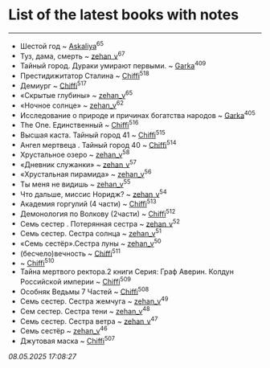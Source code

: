 # List of the latest books with notes
---

* Шестой год ~ [Askaliya](users/326/326783541-vkontakte)<sup>65</sup>
* Туз, дама, смерть ~ [zehan_v](users/174/174598622-vkontakte)<sup>67</sup>
* Тайный город. Дураки умирают первыми. ~ [Garka](users/115/115753719718250012620-google)<sup>409</sup>
* Престидижитатор Сталина ~ [Chiffi](users/105/105831994080785626680-google)<sup>518</sup>
* Демиург ~ [Chiffi](users/105/105831994080785626680-google)<sup>517</sup>
* «Скрытые глубины» ~ [zehan_v](users/174/174598622-vkontakte)<sup>65</sup>
* «Ночное солнце» ~ [zehan_v](users/174/174598622-vkontakte)<sup>62</sup>
* Исследование о природе и причинах богатства народов ~ [Garka](users/115/115753719718250012620-google)<sup>405</sup>
* The One. Единственный ~ [Chiffi](users/105/105831994080785626680-google)<sup>516</sup>
* Высшая каста. Тайный город 41 ~ [Chiffi](users/105/105831994080785626680-google)<sup>515</sup>
* Ангел мертвеца . Тайный город 40 ~ [Chiffi](users/105/105831994080785626680-google)<sup>514</sup>
* Хрустальное озеро ~ [zehan_v](users/174/174598622-vkontakte)<sup>58</sup>
* «Дневник служанки» ~ [zehan_v](users/174/174598622-vkontakte)<sup>57</sup>
* «Хрустальная пирамида» ~ [zehan_v](users/174/174598622-vkontakte)<sup>56</sup>
* Ты меня не видишь ~ [zehan_v](users/174/174598622-vkontakte)<sup>55</sup>
* Что дальше, миссис Норидж? ~ [zehan_v](users/174/174598622-vkontakte)<sup>54</sup>
* Академия горгулий (4 части) ~ [Chiffi](users/105/105831994080785626680-google)<sup>513</sup>
* Демонология по Волкову (2части) ~ [Chiffi](users/105/105831994080785626680-google)<sup>512</sup>
* Семь сестер . Потерянная сестра ~ [zehan_v](users/174/174598622-vkontakte)<sup>52</sup>
* Семь сестер. Сестра солнца ~ [zehan_v](users/174/174598622-vkontakte)<sup>51</sup>
* «Семь сестёр».Сестра луны ~ [zehan_v](users/174/174598622-vkontakte)<sup>50</sup>
* (бесчело)вечность ~ [Chiffi](users/105/105831994080785626680-google)<sup>511</sup>
*  ~ [Chiffi](users/105/105831994080785626680-google)<sup>510</sup>
* Тайна мертвого ректора.2 книги 
Серия: Граф Аверин. Колдун Российской империи ~ [Chiffi](users/105/105831994080785626680-google)<sup>509</sup>
* Особняк Ведьмы 7 Частей ~ [Chiffi](users/105/105831994080785626680-google)<sup>508</sup>
* Семь сестер. Сестра жемчуга ~ [zehan_v](users/174/174598622-vkontakte)<sup>49</sup>
* Сем сестер. Сестра тени ~ [zehan_v](users/174/174598622-vkontakte)<sup>48</sup>
* Семь сестер. Сестра ветра ~ [zehan_v](users/174/174598622-vkontakte)<sup>47</sup>
* Семь сестёр ~ [zehan_v](users/174/174598622-vkontakte)<sup>46</sup>
* Джутовая маска ~ [Chiffi](users/105/105831994080785626680-google)<sup>507</sup>


_08.05.2025 17:08:27_
